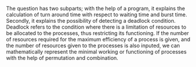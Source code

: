 The question has two subparts; with the help of a program, it explains the calculation of turn around time with respect to waiting time and burst time. 
Secondly, it explains the possibility of detecting a deadlock condition.
Deadlock refers to the condition where there is a limitation of resources to be allocated to the processes, thus restricting its functioning.
If the number of resources required for the maximum efficiency of a process is given, and the number of resources given to the processes is also inputed, we can mathematically represent the minimal working or functioning of processes with the help of permutation and combination.
